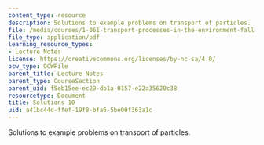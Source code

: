 ```yaml
---
content_type: resource
description: Solutions to example problems on transport of particles.
file: /media/courses/1-061-transport-processes-in-the-environment-fall-2008/a41bc44dffef19f8bfa65be00f363a1c_solutions10.pdf
file_type: application/pdf
learning_resource_types:
- Lecture Notes
license: https://creativecommons.org/licenses/by-nc-sa/4.0/
ocw_type: OCWFile
parent_title: Lecture Notes
parent_type: CourseSection
parent_uid: f5eb15ee-ec29-db1a-0157-e22a35620c38
resourcetype: Document
title: Solutions 10
uid: a41bc44d-ffef-19f8-bfa6-5be00f363a1c
---
```

Solutions to example problems on transport of particles.